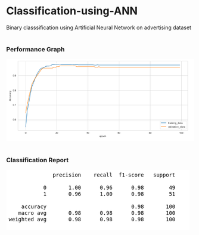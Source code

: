 # Classification-using-ANN
Binary classsification using Artificial Neural Network on advertising dataset <br /> <br />

### Performance Graph
![Performance Graph](https://github.com/aditya6421/Binary-Classification-using-ANN/blob/main/Report/performance.png) <br /> <br />


### Classification Report
![Classification Report](https://github.com/aditya6421/Binary-Classification-using-ANN/blob/main/Report/report.png)
